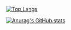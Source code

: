[![Top Langs](https://github-readme-stats.vercel.app/api/top-langs/?username=trevorcode&theme=tokyonight)](https://github.com/anuraghazra/github-readme-stats)

[![Anurag's GitHub stats](https://github-readme-stats.vercel.app/api?username=trevorcode&theme=tokyonight)](https://github.com/anuraghazra/github-readme-stats)
